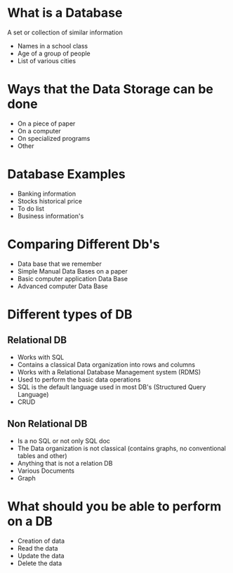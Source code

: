 # What is a Database
A set or collection of similar information 
- Names in a school class
- Age of a group of people
- List of various cities
# Ways that the Data Storage can be done
- On a piece of paper
- On a computer
- On specialized programs
- Other
# Database Examples
- Banking information
- Stocks historical price
- To do list
- Business information's
# Comparing Different Db's
- Data base that we remember
- Simple Manual Data Bases on a paper
- Basic computer application Data Base
- Advanced computer Data Base

# Different types of DB
## Relational DB
- Works with SQL
- Contains a classical Data organization into rows and columns
- Works with a Relational Database Management system (RDMS)
- Used to perform the basic data operations
- SQL is the default language used in most DB's (Structured Query Language)
- CRUD 
## Non Relational DB
- Is a no SQL or not only SQL doc
- The Data organization is not classical (contains graphs, no conventional tables and other)
- Anything that is not a relation DB
- Various Documents
- Graph


# What should you be able to perform on a DB
- Creation of data
- Read the data
- Update the data
- Delete the data


